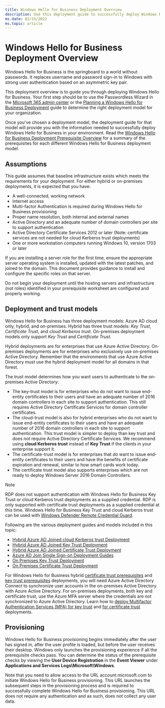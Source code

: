 ```yaml
---
title: Windows Hello for Business Deployment Overview
description: Use this deployment guide to successfully deploy Windows Hello for Business in an existing environment.
ms.date: 02/15/2022
ms.topic: article
---
```

# Windows Hello for Business Deployment Overview

Windows Hello for Business is the springboard to a world without passwords. It replaces username and password sign-in to Windows with strong user authentication based on an asymmetric key pair.

This deployment overview is to guide you through deploying Windows Hello for Business. Your first step should be to use the Passwordless Wizard in the [Microsoft 365 admin center](https://admin.microsoft.com/AdminPortal/Home#/modernonboarding/passwordlesssetup) or the [Planning a Windows Hello for Business Deployment](hello-planning-guide.md) guide to determine the right deployment model for your organization.

Once you've chosen a deployment model, the deployment guide for that model will provide you with the information needed to successfully deploy Windows Hello for Business in your environment. Read the [Windows Hello for Business Deployment Prerequisite Overview](hello-identity-verification.md) for a summary of the prerequisites for each different Windows Hello for Business deployment model.

## Assumptions

This guide assumes that baseline infrastructure exists which meets the requirements for your deployment. For either hybrid or on-premises deployments, it is expected that you have:

- A well-connected, working network
- Internet access
- Multi-factor Authentication is required during Windows Hello for Business provisioning
- Proper name resolution, both internal and external names
- Active Directory and an adequate number of domain controllers per site to support authentication
- Active Directory Certificate Services 2012 or later (Note: certificate services are not needed for cloud Kerberos trust deployments)
- One or more workstation computers running Windows 10, version 1703 or later

If you are installing a server role for the first time, ensure the appropriate server operating system is installed, updated with the latest patches, and joined to the domain. This document provides guidance to install and configure the specific roles on that server.  

Do not begin your deployment until the hosting servers and infrastructure (not roles) identified in your prerequisite worksheet are configured and properly working.

## Deployment and trust models

Windows Hello for Business has three deployment models: Azure AD cloud only, hybrid, and on-premises. Hybrid has three trust models: *Key Trust*, *Certificate Trust*, and *cloud Kerberos trust*. On-premises deployment models only support *Key Trust* and *Certificate Trust*.

Hybrid deployments are for enterprises that use Azure Active Directory. On-premises deployments are for enterprises who exclusively use on-premises Active Directory. Remember that the environments that use Azure Active Directory must use the hybrid deployment model for all domains in that forest.

The trust model determines how you want users to authenticate to the on-premises Active Directory:

- The key-trust model is for enterprises who do not want to issue end-entity certificates to their users and have an adequate number of 2016 domain controllers in each site to support authentication. This still requires Active Directory Certificate Services for domain controller certificates.
- The cloud-trust model is also for hybrid enterprises who do not want to issue end-entity certificates to their users and have an adequate number of 2016 domain controllers in each site to support authentication. This trust model is simpler to deploy than key trust and does not require Active Directory Certificate Services. We recommend using **cloud Kerberos trust** instead of **Key Trust** if the clients in your enterprise support it.
- The certificate-trust model is for enterprises that *do* want to issue end-entity certificates to their users and have the benefits of certificate expiration and renewal, similar to how smart cards work today.
- The certificate trust model also supports enterprises which are not ready to deploy Windows Server 2016 Domain Controllers.

> [!Note]
> RDP does not support authentication with Windows Hello for Business Key Trust or cloud Kerberos trust deployments as a supplied credential. RDP is only supported with certificate trust deployments as a supplied credential at this time. Windows Hello for Business Key Trust and cloud Kerberos trust can be used with [Windows Defender Remote Credential Guard](../remote-credential-guard.md).

Following are the various deployment guides and models included in this topic:

- [Hybrid Azure AD Joined cloud Kerberos trust Deployment](hello-hybrid-cloud-kerberos-trust.md)
- [Hybrid Azure AD Joined Key Trust Deployment](hello-hybrid-key-trust.md)
- [Hybrid Azure AD Joined Certificate Trust Deployment](hello-hybrid-cert-trust.md)
- [Azure AD Join Single Sign-on Deployment Guides](hello-hybrid-aadj-sso.md)
- [On Premises Key Trust Deployment](hello-deployment-key-trust.md)
- [On Premises Certificate Trust Deployment](hello-deployment-cert-trust.md)

For Windows Hello for Business hybrid [certificate trust prerequisites](/windows/security/identity-protection/hello-for-business/hello-hybrid-cert-trust#directory-synchronization) and [key trust prerequisites](/windows/security/identity-protection/hello-for-business/hello-hybrid-key-trust#directory-synchronization) deployments, you will need Azure Active Directory Connect to synchronize user accounts in the on-premises Active Directory with Azure Active Directory. For on-premises deployments, both key and certificate trust, use the Azure MFA server where the credentials are not synchronized to Azure Active Directory. Learn how to [deploy Multifactor Authentication Services (MFA) for key trust](hello-key-trust-validate-deploy-mfa.md) and [for certificate trust](hello-cert-trust-validate-deploy-mfa.md) deployments.

## Provisioning

Windows Hello for Business provisioning begins immediately after the user has signed in, after the user profile is loaded, but before the user receives their desktop. Windows only launches the provisioning experience if all the prerequisite checks pass. You can determine the status of the prerequisite checks by viewing the **User Device Registration** in the **Event Viewer** under **Applications and Services Logs\Microsoft\Windows**.

Note that you need to allow access to the URL account.microsoft.com to initiate Windows Hello for Business provisioning. This URL launches the subsequent steps in the provisioning process and is required to successfully complete Windows Hello for Business provisioning. This URL does not require any authentication and as such, does not collect any user data.
